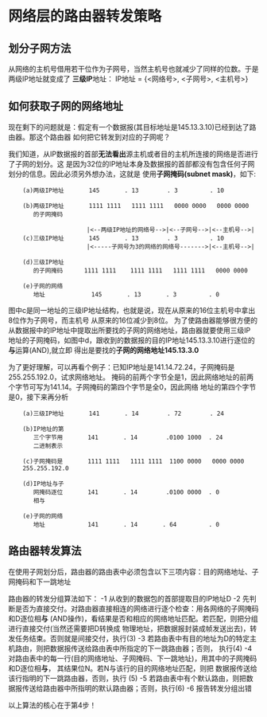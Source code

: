 # 网络层的路由器转发策略

## 划分子网方法
从网络的主机号借用若干位作为子网号，当然主机号也就减少了同样的位数。于是两级IP地址就变成了
**三级IP**地址：
    IP地址 = {<网络号>, <子网号>, <主机号>}

## 如何获取子网的网络地址
现在剩下的问题就是：假定有一个数据报(其目标地址是145.13.3.10)已经到达了路由器。那这个路由器
如何把它转发到对应的子网呢？

我们知道，从IP数据报的首部**无法看出**源主机或者目的主机所连接的网络是否进行了子网的划分。这
是因为32位的IP地址本身及数据报的首部都没有包含任何子网划分的信息。因此必须另外想办法，这就是
使用**子网掩码(subnet mask)**，如下:
```
    (a)两级IP地址       145       . 13        . 3         . 10
    
    (b)两级IP地址       1111 1111   1111 1111   0000 0000   0000 0000 
       的子网掩码
    
                      |<--两级IP地址的网络号-->|<--子网号-->|<--主机号-->|
    (c)三级IP地址       145       . 13        . 3         . 10         
                      |<-----子网号为3的网络的网络号------->|<--主机号-->|
                      
    (d)三级IP地址
       的子网掩码      1111 1111    1111 1111   1111 1111   0000 0000
       
    (e)子网的网络
       地址             145       . 13       . 3         . 0
```
图中c是同一地址的三级IP地址结构，也就是说，现在从原来的16位主机号中拿出8位作为子网号，而主机号
从原来的16位减少到8位。
为了使路由器能够很方便的从数据报中的IP地址中提取出所要找的子网的网络地址，路由器就要使用三级IP
地址的子网掩码，如图中d，跟收到的数据报的目的IP地址145.13.3.10进行逐位的**与**运算(AND),就立即
得出是要找的**子网的网络地址145.13.3.0**

为了更好理解，可以再看个例子：已知IP地址是141.14.72.24，子网掩码是255.255.192.0，试求网络地址。
掩码的前两个字节全是1，因此网络地址的前两个字节可写为141.14。子网掩码的第四个字节是全0，因此网络
地址的第四个字节是0，接下来再分析
```
    (a)三级IP地址       141       . 14        . 72        . 24
    
    (b)IP地址的第 
       三个字节用       141       . 14        .0100 1000  . 24
       二进制表示
    
    (c)子网掩码是       1111 1111   1111 1111  1100 0000   0000 0000
    255.255.192.0                                
    
    (d)IP地址与子
       网掩码逐位       141       . 14        .0100 0000  . 0
       相与
       
    (e)子网的网络
       地址            141       . 14       . 64         . 0
```

## 路由器转发算法
在使用子网划分后，路由器的路由表中必须包含以下三项内容：目的网络地址、子网掩码和下一跳地址

路由器的转发分组算法如下：
-1 从收到的数据包的首部提取目的IP地址D
-2 先判断是否为直接交付。对路由器直接相连的网络进行逐个检查：用各网络的子网掩码和D逐位相**与**
   (AND操作)，看结果是否和相应的网络地址匹配。若匹配，则把分组进行直接交付(当然还需要把D转换成
   物理地址，把数据报封装成帧发送出去)，转发任务结束。否则就是间接交付，执行(3)
-3 若路由表中有目的地址为D的特定主机路由，则把数据报传送给路由表中所指定的下一跳路由器；否则，
   执行(4)
-4 对路由表中的每一行(目的网络地址、子网掩码、下一跳地址)，用其中的子网掩码和D逐位相**与**，
   其结果位N。若N与该行的目的网络地址匹配，则把 数据报传送给该行指明的下一跳路由器，否则，执行
   (5)
-5 若路由表中有个默认路由，则把数据报传送给路由器中所指明的默认路由器；否则，执行(6)
-6 报告转发分组出错

以上算法的核心在于第4步！